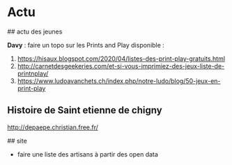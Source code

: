 # Actu

## actu des jeunes

**Davy** : faire un topo sur les Prints and Play disponible :

1. https://hisaux.blogspot.com/2020/04/listes-des-print-play-gratuits.html
1. http://carnetdesgeekeries.com/et-si-vous-imprimiez-des-jeux-liste-de-printnplay/
1. https://www.ludoavanchets.ch/index.php/notre-ludo/blog/50-jeux-en-print-play


## Histoire de Saint etienne de chigny

http://depaepe.christian.free.fr/


## site

- faire une liste des artisans à partir des open data
